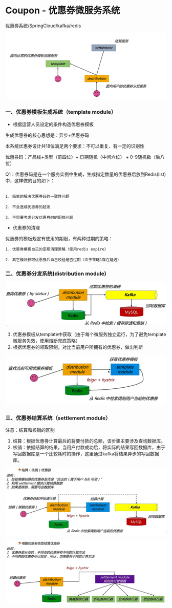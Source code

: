 # Coupon - 优惠券微服务系统
优惠券系统/SpringCloud/kafka/redis

![avatar](img/main.png)


### 一、优惠券模板生成系统（template module）
- 根据运营人员设定的条件构造优惠券模板

生成优惠券的核心思想是：异步+优惠券码

本系统优惠券设计共18位满足两个要求：不可以重复、有一定的识别性

优惠券码：产品线+类型（前四位）+ 日期随机（中间六位） + 0-9随机数（后八位）

Q1：优惠券码是在一个服务实例中生成，生成指定数量的优惠券后放到Redis(list)中，这样做的目的如下：
```

1. 简单的解决优惠券码的一致性问题

2. 不会造成优惠券的超发

3. 不需要考虑分发优惠券时的配额问题
```

- 优惠券的清理

优惠券的模板规定有使用的期限，有两种过期的策略：
```
1. 优惠券模板自己的定期清理策略（使用redis expire）

2. 其它模块获取优惠券后自己校验是否过期（由于策略1存在延迟）

```

### 二、优惠券分发系统(distribution module)

![avatar](img/1.png)

1. 优惠券模板从template中获取（由于每个微服务独立运行，为了避免template微服务失效，使用熔断兜底策略）
2. 根据优惠券的领取限制，对比当前用户所拥有的优惠券，做出判断

![avatar](img/2.png)


### 三、优惠券结算系统（settlement module）

注意：结算和核销的区别

1. 结算：根据优惠券计算最后的将要付款的总额，该步骤主要涉及查询数据库。
2. 核销：依据结算的结果，当用户付款成功后，将实际的结果写回数据库，由于写回数据库是一个比较耗时的操作，这里通过kafka将结果异步的写回数据库。

![avatar](img/3.png)

![avatar](img/4.png)